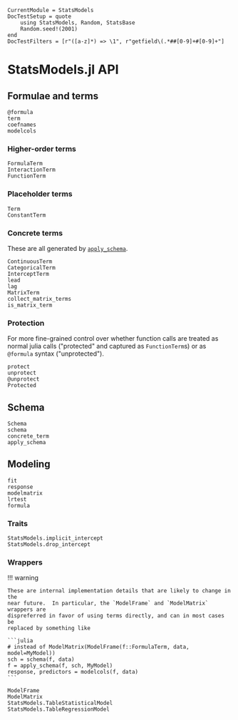 ```@meta
CurrentModule = StatsModels
DocTestSetup = quote
    using StatsModels, Random, StatsBase
    Random.seed!(2001)
end
DocTestFilters = [r"([a-z]*) => \1", r"getfield\(.*##[0-9]+#[0-9]+"]
```

# StatsModels.jl API

## Formulae and terms

```@docs
@formula
term
coefnames
modelcols
```

### Higher-order terms

```@docs
FormulaTerm
InteractionTerm
FunctionTerm
```

### Placeholder terms

```@docs
Term
ConstantTerm
```

### Concrete terms

These are all generated by [`apply_schema`](@ref).

```@docs
ContinuousTerm
CategoricalTerm
InterceptTerm
lead
lag
MatrixTerm
collect_matrix_terms
is_matrix_term
```

### Protection

For more fine-grained control over whether function calls are treated as normal
julia calls ("protected" and captured as `FunctionTerm`s) or as `@formula`
syntax ("unprotected").

```@docs
protect
unprotect
@unprotect
Protected
```

## Schema

```@docs
Schema
schema
concrete_term
apply_schema
```

## Modeling

```@docs
fit
response
modelmatrix
lrtest
formula
```

### Traits

```@docs
StatsModels.implicit_intercept
StatsModels.drop_intercept
```

### Wrappers

!!! warning

    These are internal implementation details that are likely to change in the
    near future.  In particular, the `ModelFrame` and `ModelMatrix` wrappers are
    dispreferred in favor of using terms directly, and can in most cases be
    replaced by something like

    ```julia
    # instead of ModelMatrix(ModelFrame(f::FormulaTerm, data, model=MyModel))
    sch = schema(f, data)
    f = apply_schema(f, sch, MyModel)
    response, predictors = modelcols(f, data)
    ```

```@docs
ModelFrame
ModelMatrix
StatsModels.TableStatisticalModel
StatsModels.TableRegressionModel
```
